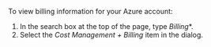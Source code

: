 To view billing information for your Azure account:

1. In the search box at the top of the page, type *Billing**.
1. Select the *Cost Management + Billing* item in the dialog.